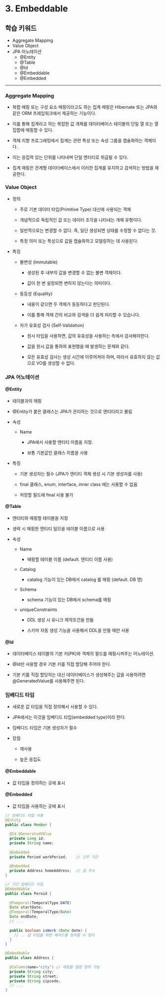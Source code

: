 # 3. Embeddable

## 학습 키워드

- Aggregate Mapping
- Value Object
- JPA 어노테이션
  - @Entity
  - @Table
  - @Id
  - @Embeddable
  - @Embedded

***

### Aggregate Mapping

- 복합 매핑 또는 구성 요소 매핑이라고도 하는 집계 매핑은 Hibernate 또는 JPA와 같은 ORM 프레임워크에서 제공하는 기능이다.

- 이를 통해 집계라고 하는 복잡한 값 개체를 데이터베이스 테이블의 단일 열 또는 열 집합에 매핑할 수 있다.

- 객체 지향 프로그래밍에서 집계는 관련 특성 또는 속성 그룹을 캡슐화하는 객체이다.

- 이는 응집력 있는 단위를 나타내며 단일 엔터티로 취급될 수 있다.

- 집계 매핑은 관계형 데이터베이스에서 이러한 집계를 유지하고 검색하는 방법을 제공한다.

### Value Object

- 정의

  - 주로 기본 데이터 타입(Primitive Type) 대신에 사용되는 객체

  - 개념적으로 독립적인 값 또는 데이터 조각을 나타내는 개체 유형이다.

  - 일반적으로는 변경할 수 없다. 즉, 일단 생성되면 상태를 수정할 수 없다는 것.

  - 특정 의미 또는 특성으로 값을 캡슐화하고 모델링하는 데 사용된다.

- 특징

  - 불변성 (Immutable)

    - 생성된 후 내부의 값을 변경할 수 없는 불변 객체이다.

    - 값이 한 번 설정되면 변하지 않는다는 의미이다.

  - 동등성 (Equality)

    - 내용이 같으면 두 객체가 동등하다고 판단된다.

    - 이를 통해 객체 간의 비교와 검색을 더 쉽게 처리할 수 있습니다.

  - 자가 유효성 검사 (Self-Validation)

    - 원시 타입을 사용하면, 값의 유효성을 사용하는 측에서 검사해야한다.

    - 값을 원시 값을 통하여 표현했을 때 발생하는 문제와 같다.

    - 모든 유효성 검사는 생성 시간에 이루어져야 하며, 따라서 유효하지 않는 값으로 VO를 생성할 수 없다.

### JPA 어노테이션

#### @Entity

- 테이블과의 매핑

- @Entity가 붙은 클래스는 JPA가 관리하는 것으로 엔티티라고 불림

- 속성

  - Name
  
    - JPA에서 사용할 엔티티 이름을 지정.

    - 보통 기본값인 클래스 이름을 사용

- 특징

  - 기본 생성자는 필수 (JPA가 엔티티 객체 생성 시 기본 생성자를 사용)

  - final 클래스, enum, interface, inner class 에는 사용할 수 없음

  - 저장할 필드에 final 사용 불가

#### @Table

- 엔티티와 매핑할 테이블을 지정

- 생략 시 매핑한 엔티티 일므을 테이블 이름으로 사용

- 속성

  - Name

    - 매핑할 테이블 이름 (default. 엔티티 이름 사용)

  - Catalog
  
    - catalog 기능이 있는 DB에서 catalog 를 매핑 (default. DB 명)

  - Schema
  
    - schema 기능이 있는 DB에서 schema를 매핑

  - uniqueConstraints

    - DDL 생성 시 유니크 제약조건을 만듦

    - 스키마 자동 생성 기능을 사용해서 DDL을 만들 때만 사용

#### @Id

- 데이터베이스 테이블의 기본 키(PK)와 객체의 필드를 매핑시켜주는 어노테이션.

- @Id만 사용할 경우 기본 키를 직접 할당해 주어야 한다.

- 기본 키를 직접 할당하는 대신 데이터베이스가 생성해주는 값을 사용하려면 @GeneratedValue를 사용해주면 된다.

### 임베디드 타입

- 새로운 값 타입을 직접 정의해서 사용할 수 있다.

- JPA에서는 이것을 임베디드 타입(embedded type)이라 한다.

- 임베디드 타입은 기본 생성자가 필수

- 장점

  - 재사용

  - 높은 응집도

#### @Embeddable

- 값 타입을 정의하는 곳에 표시

#### @Embedded

- 값 타입을 사용하는 곳에 표시

``` java
// 임베디드 타입 사용
@Entity
public class Member {
  
  @Id @GeneratedVAlue
  private Long id;
  private String name;
  
  @Embedded
  private Period workPeriod;	// 근무 기간
  
  @Embedded
  private Address homeAddress;	// 집 주소
}
```

``` java
// 기간 임베디드 타입
@Embeddable
public class Peroid {
  
  @Temporal(TemporalType.DATE)
  Date startDate;
  @Temporal(TemporalType/Date)
  Date endDate;
  // ...
  
  public boolean isWork (Date date) {
    // .. 값 타입을 위한 메서드를 정의할 수 있다
  }
}
```

``` java
@Embeddable
public class Address {
  
  @Column(name="city") // 매핑할 컬럼 정의 가능
  private String city;
  private String street;
  private String zipcode;
  // ...
}
```